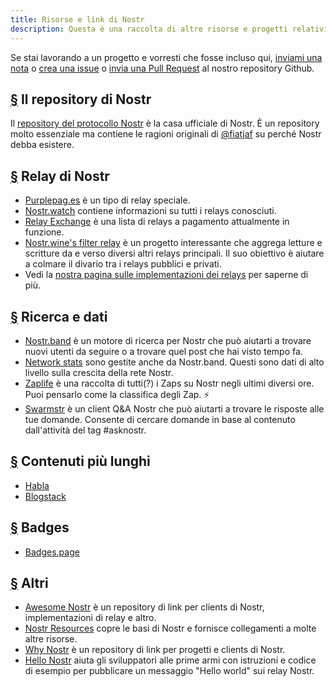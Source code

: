 ```yaml
---
title: Risorse e link di Nostr
description: Questa è una raccolta di altre risorse e progetti relativi a
---
```


Se stai lavorando a un progetto e vorresti che fosse incluso qui, [inviami una nota](https://snort.social/p/npub1zuuajd7u3sx8xu92yav9jwxpr839cs0kc3q6t56vd5u9q033xmhsk6c2uc) o [crea una issue](https://github.com/erskingardner/nostr-how/issues) o [invia una Pull Request](https://github.com/erskingardner/nostr-how/pulls) al nostro repository Github.

## [§](#il-nostr-repo) Il repository di Nostr

Il [repository del protocollo Nostr](https://github.com/nostr-protocol/nostr) è la casa ufficiale di Nostr. È un repository molto essenziale ma contiene le ragioni originali di [@fiatjaf](https://github.com/fiatjaf) su perché Nostr debba esistere.

## [§](#rele) Relay di Nostr

-   [Purplepag.es](https://purplepag.es/what) è un tipo di relay speciale.
-   [Nostr.watch](https://nostr.watch/relays/find) contiene informazioni su tutti i relays conosciuti.
-   [Relay Exchange](https://relay.exchange/) è una lista di relays a pagamento attualmente in funzione.
-   [Nostr.wine's filter relay](https://nostr-wine.github.io/filter-relay/) è un progetto interessante che aggrega letture e scritture da e verso diversi altri relays principali. Il suo obiettivo è aiutare a colmare il divario tra i relays pubblici e privati.
-   Vedi la [nostra pagina sulle implementazioni dei relays](/it/relay-implementations) per saperne di più.

## [§](#ricerca-dati) Ricerca e dati

-   [Nostr.band](https://nostr.band) è un motore di ricerca per Nostr che può aiutarti a trovare nuovi utenti da seguire o a trovare quel post che hai visto tempo fa.
-   [Network stats](https://stats.nostr.band) sono gestite anche da Nostr.band. Questi sono dati di alto livello sulla crescita della rete Nostr.
-   [Zaplife](https://zaplife.lol) è una raccolta di tutti(?) i Zaps su Nostr negli ultimi diversi ore. Puoi pensarlo come la classifica degli Zap. ⚡
-   [Swarmstr](https://swarmstr.com) è un client Q&A Nostr che può aiutarti a trovare le risposte alle tue domande. Consente di cercare domande in base al contenuto dall'attività del tag #asknostr.

## [§](#contenuti-lunghi) Contenuti più lunghi

-   [Habla](https://habla.news)
-   [Blogstack](https://blogstack.io/)

## [§](#badges) Badges

-   [Badges.page](https://badges.page/)

## [§](#altri) Altri

-   [Awesome Nostr](https://www.nostr.net) è un repository di link per clients di Nostr, implementazioni di relay e altro.
-   [Nostr Resources](https://nostr-resources.com) copre le basi di Nostr e fornisce collegamenti a molte altre risorse.
-   [Why Nostr](https://whynostr.com/) è un repository di link per progetti e clients di Nostr.
-   [Hello Nostr](https://hellonostr.dev/) aiuta gli sviluppatori alle prime armi con istruzioni e codice di esempio per pubblicare un messaggio "Hello world" sui relay Nostr.
